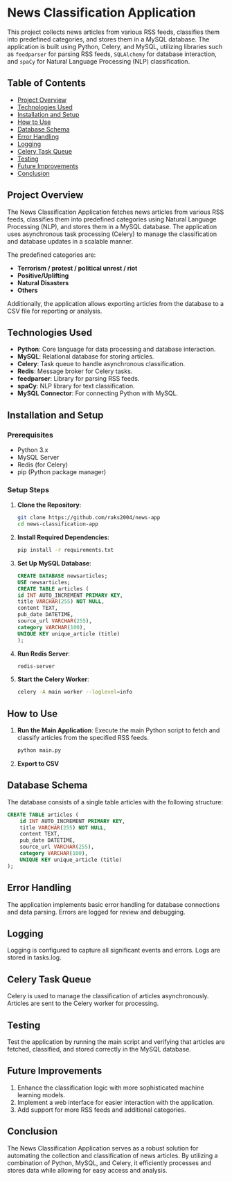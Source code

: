 # News Classification Application

This project collects news articles from various RSS feeds, classifies them into predefined categories, and stores them in a MySQL database. The application is built using Python, Celery, and MySQL, utilizing libraries such as `feedparser` for parsing RSS feeds, `SQLAlchemy` for database interaction, and `spaCy` for Natural Language Processing (NLP) classification.

## Table of Contents
- [Project Overview](#project-overview)
- [Technologies Used](#technologies-used)
- [Installation and Setup](#installation-and-setup)
- [How to Use](#how-to-use)
- [Database Schema](#database-schema)
- [Error Handling](#error-handling)
- [Logging](#logging)
- [Celery Task Queue](#celery-task-queue)
- [Testing](#testing)
- [Future Improvements](#future-improvements)
- [Conclusion](#conclusion)

## Project Overview
The News Classification Application fetches news articles from various RSS feeds, classifies them into predefined categories using Natural Language Processing (NLP), and stores them in a MySQL database. The application uses asynchronous task processing (Celery) to manage the classification and database updates in a scalable manner.

The predefined categories are:
- **Terrorism / protest / political unrest / riot**
- **Positive/Uplifting**
- **Natural Disasters**
- **Others**

Additionally, the application allows exporting articles from the database to a CSV file for reporting or analysis.

## Technologies Used
- **Python**: Core language for data processing and database interaction.
- **MySQL**: Relational database for storing articles.
- **Celery**: Task queue to handle asynchronous classification.
- **Redis**: Message broker for Celery tasks.
- **feedparser**: Library for parsing RSS feeds.
- **spaCy**: NLP library for text classification.
- **MySQL Connector**: For connecting Python with MySQL.

## Installation and Setup

### Prerequisites
- Python 3.x
- MySQL Server
- Redis (for Celery)
- pip (Python package manager)

### Setup Steps

1. **Clone the Repository**:
   ```bash
   git clone https://github.com/raks2004/news-app
   cd news-classification-app

2. **Install Required Dependencies**:
    ```bash
    pip install -r requirements.txt

3. **Set Up MySQL Database**:
    ```sql
    CREATE DATABASE newsarticles;
    USE newsarticles;
    CREATE TABLE articles (
    id INT AUTO_INCREMENT PRIMARY KEY,
    title VARCHAR(255) NOT NULL,
    content TEXT,
    pub_date DATETIME,
    source_url VARCHAR(255),
    category VARCHAR(100),
    UNIQUE KEY unique_article (title)
    );

4. **Run Redis Server**:
    ```bash
    redis-server

5. **Start the Celery Worker**:
    ```bash
    celery -A main worker --loglevel=info

## How to Use

1. **Run the Main Application**:
    Execute the main Python script to fetch and classify articles from the specified RSS feeds.
    ```bash
    python main.py

2. **Export to CSV**

## Database Schema

The database consists of a single table articles with the following structure:

```sql
CREATE TABLE articles (
    id INT AUTO_INCREMENT PRIMARY KEY,
    title VARCHAR(255) NOT NULL,
    content TEXT,
    pub_date DATETIME,
    source_url VARCHAR(255),
    category VARCHAR(100),
    UNIQUE KEY unique_article (title)
);
```
## Error Handling

The application implements basic error handling for database connections and data parsing. Errors are logged for review and debugging.

## Logging

Logging is configured to capture all significant events and errors. Logs are stored in tasks.log.

## Celery Task Queue

Celery is used to manage the classification of articles asynchronously. Articles are sent to the Celery worker for processing.

## Testing

Test the application by running the main script and verifying that articles are fetched, classified, and stored correctly in the MySQL database.

## Future Improvements

1. Enhance the classification logic with more sophisticated machine learning models.
2. Implement a web interface for easier interaction with the application.
3. Add support for more RSS feeds and additional categories.

## Conclusion

The News Classification Application serves as a robust solution for automating the collection and classification of news articles. By utilizing a combination of Python, MySQL, and Celery, it efficiently processes and stores data while allowing for easy access and analysis.
